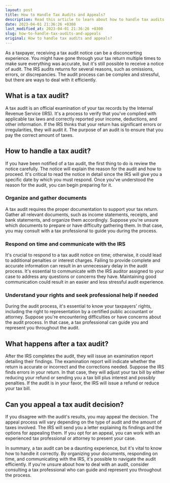 ```yaml
---
layout: post
title: How to Handle Tax Audits and Appeals?
description: Read this article to learn about how to handle tax audits and appeals to ensure that you do not end up paying more taxes than you owe.
date: 2023-04-01 21:36:26 +0300
last_modified_at: 2023-04-01 21:36:26 +0300
slug: how-to-handle-tax-audits-and-appeals
original: How to handle tax audits and appeals?
---
```

As a taxpayer, receiving a tax audit notice can be a disconcerting experience. You might have gone through your tax return multiple times to make sure everything was accurate, but it's still possible to receive a notice of audit. The IRS audits returns for several reasons, such as omissions, errors, or discrepancies. The audit process can be complex and stressful, but there are ways to deal with it efficiently.

## What is a tax audit?

A tax audit is an official examination of your tax records by the Internal Revenue Service (IRS). It's a process to verify that you've complied with applicable tax laws and correctly reported your income, deductions, and other information. If the IRS thinks that your return has significant errors or irregularities, they will audit it. The purpose of an audit is to ensure that you pay the correct amount of taxes.

## How to handle a tax audit?

If you have been notified of a tax audit, the first thing to do is review the notice carefully. The notice will explain the reason for the audit and how to proceed. It's critical to read the notice in detail since the IRS will give you a specific date by which you must respond. Once you've understood the reason for the audit, you can begin preparing for it.

### Organize and gather documents

A tax audit requires the proper documentation to support your tax return. Gather all relevant documents, such as income statements, receipts, and bank statements, and organize them accordingly. Suppose you're unsure which documents to prepare or have difficulty gathering them. In that case, you may consult with a tax professional to guide you during the process.

### Respond on time and communicate with the IRS

It's crucial to respond to a tax audit notice on time; otherwise, it could lead to additional penalties or interest charges. Failing to provide complete and accurate information can result in an unnecessary delay in the audit process. It's essential to communicate with the IRS auditor assigned to your case to address any questions or concerns they have. Maintaining good communication could result in an easier and less stressful audit experience.

### Understand your rights and seek professional help if needed

During the audit process, it's essential to know your taxpayers' rights, including the right to representation by a certified public accountant or attorney. Suppose you're encountering difficulties or have concerns about the audit process. In that case, a tax professional can guide you and represent you throughout the audit.

## What happens after a tax audit?

After the IRS completes the audit, they will issue an examination report detailing their findings. The examination report will indicate whether the return is accurate or incorrect and the corrections needed. Suppose the IRS finds errors in your return. In that case, they will adjust your tax bill by either reducing your refund or sending you a tax bill plus interest and possibly penalties. If the audit is in your favor, the IRS will issue a refund or reduce your tax bill.

## Can you appeal a tax audit decision?

If you disagree with the audit's results, you may appeal the decision. The appeal process will vary depending on the type of audit and the amount of taxes involved. The IRS will send you a letter explaining its findings and the options for appealing them. If you opt for an appeal, you can work with an experienced tax professional or attorney to present your case.

In summary, a tax audit can be a daunting experience, but it's vital to know how to handle it correctly. By organizing your documents, responding on time, and communicating with the IRS, it's possible to navigate the audit efficiently. If you're unsure about how to deal with an audit, consider consulting a tax professional who can guide and represent you throughout the process.